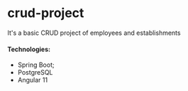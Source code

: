# crud-project
It's a basic CRUD project of employees and establishments
#### Technologies:
- Spring Boot;
- PostgreSQL
- Angular 11

